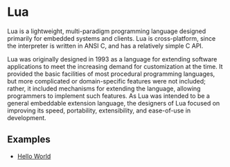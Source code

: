 # Lua

Lua is a lightweight, multi-paradigm programming language designed primarily for embedded systems and clients. Lua is cross-platform, since the interpreter is written in ANSI C, and has a relatively simple C API.

Lua was originally designed in 1993 as a language for extending software applications to meet the increasing demand for customization at the time. It provided the basic facilities of most procedural programming languages, but more complicated or domain-specific features were not included; rather, it included mechanisms for extending the language, allowing programmers to implement such features. As Lua was intended to be a general embeddable extension language, the designers of Lua focused on improving its speed, portability, extensibility, and ease-of-use in development.

## Examples

 - [Hello World](./hello-world.lua)
